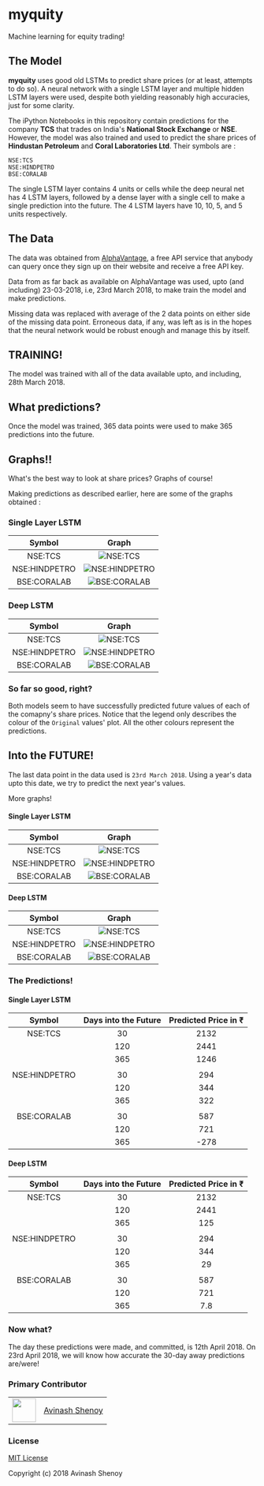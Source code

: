 # myquity

Machine learning for equity trading!

## The Model

**myquity** uses good old LSTMs to predict share prices (or at least, attempts to do so). A neural network with a single LSTM layer and multiple hidden LSTM layers were used, despite both yielding reasonably high accuracies, just for some clarity.

The iPython Notebooks in this repository contain predictions for the company **TCS** that trades on India's **National Stock Exchange** or **NSE**. However, the model was also trained and used to predict the share prices of **Hindustan Petroleum** and **Coral Laboratories Ltd**. Their symbols are :

    NSE:TCS
    NSE:HINDPETRO
    BSE:CORALAB


The single LSTM layer contains 4 units or cells while the deep neural net has 4 LSTM layers, followed by a dense layer with a single cell to make a single prediction into the future. The 4 LSTM layers have 10, 10, 5, and 5 units respectively.

## The Data

The data was obtained from [AlphaVantage](https://www.alphavantage.co), a free API service that anybody can query once they sign up on their website and receive a free API key.

Data from as far back as available on AlphaVantage was used, upto (and including) 23-03-2018, i.e, 23rd March 2018, to make train the model and make predictions.

Missing data was replaced with average of the 2 data points on either side of the missing data point. Erroneous data, if any, was left as is in the hopes that the neural network would be robust enough and manage this by itself.

## TRAINING!

The model was trained with all of the data available upto, and including, 28th March 2018.

## What predictions?

Once the model was trained, 365 data points were used to make 365 predictions into the future.

## Graphs!!

What's the best way to look at share prices? Graphs of course!

Making predictions as described earlier, here are some of the graphs obtained :

### Single Layer LSTM

|Symbol|Graph|
|:-:|:-:|
| NSE:TCS | ![NSE:TCS](https://github.com/avinashshenoy97/myquity/blob/master/plots/Single%20LSTM/NSE:TCS.png) |
| NSE:HINDPETRO|![NSE:HINDPETRO](https://github.com/avinashshenoy97/myquity/blob/master/plots/Single%20LSTM/NSE:HINDPETRO.png) |
| BSE:CORALAB | ![BSE:CORALAB](https://github.com/avinashshenoy97/myquity/blob/master/plots/Single%20LSTM/BSE:CORALAB.png) |


### Deep LSTM

|Symbol|Graph|
|:-:|:-:|
| NSE:TCS | ![NSE:TCS](https://github.com/avinashshenoy97/myquity/blob/master/plots/Deep%20LSTM/NSE:TCS.png) |
| NSE:HINDPETRO|![NSE:HINDPETRO](https://github.com/avinashshenoy97/myquity/blob/master/plots/Deep%20LSTM/NSE:HINDPETRO.png) |
| BSE:CORALAB | ![BSE:CORALAB](https://github.com/avinashshenoy97/myquity/blob/master/plots/Deep%20LSTM/BSE:CORALAB.png) |

### So far so good, right?

Both models seem to have successfully predicted future values of each of the comapny's share prices. Notice that the legend only describes the colour of the `Original` values' plot. All the other colours represent the predictions.

## Into the FUTURE!

The last data point in the data used is `23rd March 2018`. Using a year's data upto this date, we try to predict the next year's values.

More graphs!

#### Single Layer LSTM

|Symbol|Graph|
|:-:|:-:|
| NSE:TCS | ![NSE:TCS](https://github.com/avinashshenoy97/myquity/blob/master/plots/Single%20LSTM/Future/nextNSE:TCS.png) |
| NSE:HINDPETRO|![NSE:HINDPETRO](https://github.com/avinashshenoy97/myquity/blob/master/plots/Single%20LSTM/Future/nextNSE:HINDPETRO.png) |
| BSE:CORALAB | ![BSE:CORALAB](https://github.com/avinashshenoy97/myquity/blob/master/plots/Single%20LSTM/Future/nextBSE:CORALAB.png) |

#### Deep LSTM

|Symbol|Graph|
|:-:|:-:|
| NSE:TCS | ![NSE:TCS](https://github.com/avinashshenoy97/myquity/blob/master/plots/Deep%20LSTM/Future/nextNSE:TCS.png) |
| NSE:HINDPETRO|![NSE:HINDPETRO](https://github.com/avinashshenoy97/myquity/blob/master/plots/Deep%20LSTM/Future/nextNSE:HINDPETRO.png) |
| BSE:CORALAB | ![BSE:CORALAB](https://github.com/avinashshenoy97/myquity/blob/master/plots/Deep%20LSTM/Future/nextBSE:CORALAB.png) |


### The Predictions!

#### Single Layer LSTM

| Symbol | Days into the Future | Predicted Price in ₹ |
| :----: | :----: | :-------------: |
| NSE:TCS | 30 | 2132 |
|  | 120 | 2441 |
|  | 365 | 1246 |
| | | |
| NSE:HINDPETRO | 30 | 294 |
| | 120 | 344 |
| | 365 | 322 |
| | | |
| BSE:CORALAB | 30 | 587 |
| | 120 | 721 |
| | 365 | -278 |

#### Deep LSTM

| Symbol | Days into the Future | Predicted Price in ₹ |
| :----: | :----: | :-------------: |
| NSE:TCS | 30 | 2132 |
|  | 120 | 2441 |
|  | 365 | 125 |
| | | |
| NSE:HINDPETRO | 30 | 294 |
| | 120 | 344 |
| | 365 | 29 |
| | | |
| BSE:CORALAB | 30 | 587 |
| | 120 | 721 |
| | 365 | 7.8 |

### Now what?

The day these predictions were made, and committed, is 12th April 2018. On 23rd April 2018, we will know how accurate the 30-day away predictions are/were!

### Primary Contributor
| | |
| :-: | :-: |
| <img src="https://github.com/avinashshenoy97.png" width="48"> | [Avinash Shenoy](https://github.com/avinashshenoy97) | 

### License

[MIT License](https://github.com/avinashshenoy97/myquity/blob/master/LICENSE)

Copyright (c) 2018 Avinash Shenoy